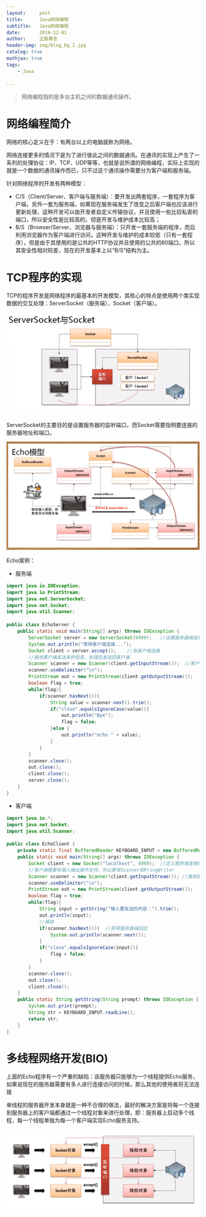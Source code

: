 ```yaml
---
layout:     post
title:      Java网络编程
subtitle:   Java网络编程
date:       2019-12-01
author:     正版慕言
header-img: img/blog_bg_1.jpg
catalog: true
mathjax: true
tags:
    - Java

---
```


> 网络编程指的是多台主机之间的数据通讯操作。

# 网络编程简介

网络的核心定义在于：有两台以上的电脑就称为网络。

网络连接更多的情况下是为了进行彼此之间的数据通讯。在通讯的实现上产生了一系列的处理协议：IP、TCP、UDP等等，也就是说所谓的网络编程，实际上实现的就是一个数据的通讯操作而已，只不过这个通讯操作需要分为客户端和服务端。

针对网络程序的开发有两种模型：
- C/S（Client/Server、客户端与服务端）：要开发出两套程序，一套程序为客户端，另外一套为服务端，如果现在服务端发生了改变之后客户端也应该进行更新处理，这种开发可以由开发者自定义传输协议，并且使用一些比较私密的端口，所以安全性是比较高的，但是开发与维护成本比较高；
- B/S（Browser/Server、浏览器与服务端）：只开发一套服务端的程序，而后利用浏览器作为客户端进行访问，这种开发与维护的成本较低（只有一套程序），但是由于其使用的是公共的HTTP协议并且使用的公共的80端口，所以其安全性相对较差，现在的开发基本上以“B/S”结构为主。
 
# TCP程序的实现

TCP的程序开发是网络程序的最基本的开发模型，其核心的特点是使用两个类实现数据的交互处理：ServerSocket（服务端）、Socket（客户端）。

![ServerSocket与Socket](/img/Java开发/ServerSocket与Socket.png)

ServerSocket的主要目的是设置服务器的监听端口，而Socket需要指明要连接的服务器地址和端口。

![Echo模型](/img/Java开发/Echo模型.png)

Echo案例：

- 服务端
```java
import java.io.IOException;
import java.io.PrintStream;
import java.net.ServerSocket;
import java.net.Socket;
import java.util.Scanner;

public class EchoServer {
    public static void main(String[] args) throws IOException {
        ServerSocket server = new ServerSocket(9999);   //设置服务器端监听端口
        System.out.println("等待客户端连接...");
        Socket client = server.accept();    //有客户端连接
        //接收客户端发送来的信息，处理后发送回客户端
        Scanner scanner = new Scanner(client.getInputStream());  //客户端输入流
        scanner.useDelimiter("\n");
        PrintStream out = new PrintStream(client.getOutputStream());    //客户端输出流
        boolean flag = true;
        while(flag){
            if(scanner.hasNext()){
                String value = scanner.next().trim();
                if("close".equalsIgnoreCase(value)){
                    out.println("Bye");
                    flag = false;
                }else {
                    out.println("echo " + value);
                }
            }
        }
        scanner.close();
        out.close();
        client.close();
        server.close();
    }
}
```

- 客户端
```java
import java.io.*;
import java.net.Socket;
import java.util.Scanner;

public class EchoClient {
    private static final BufferedReader KEYBOARD_INPUT = new BufferedReader(new InputStreamReader(System.in));
    public static void main(String[] args) throws IOException {
        Socket client = new Socket("localhost", 9999);  //定义服务端连接信息
        //客户端需要有输入输出操作支持，所以要有Scanner和PringWriter
        Scanner scanner = new Scanner(client.getInputStream()); //接收服务器端内容
        scanner.useDelimiter("\n");
        PrintStream out = new PrintStream(client.getOutputStream());    //向服务器端发送内容
        boolean flag = true;
        while(flag){
            String input = getString("输入要发送的内容：").trim();
            out.println(input);
            //接收
            if(scanner.hasNext()){  //获得服务器端回应
                System.out.println(scanner.next());
            }
            if("close".equalsIgnoreCase(input)){
                flag = false;
            }
        }
        scanner.close();
        out.close();
        client.close();
    }
    public static String getString(String prompt) throws IOException {
        System.out.print(prompt);
        String str = KEYBOARD_INPUT.readLine();
        return str;
    }
}

```

# 多线程网络开发(BIO)

上面的Echo程序有一个严重的缺陷：该服务器只能够为一个线程提供Echo服务，如果说现在的服务器需要有多人进行连接访问的时候，那么其他的使用者将无法连接

单线程的服务器开发本身就是一种不合理的做法，最好的解决方案是将每一个连接到服务器上的客户端都通过一个线程对象来进行处理，即：服务器上启动多个线程，每一个线程单独为每一个客户端实现Echo服务支持。

![多线程Echo模型](/img/Java开发/多线程Echo模型.png)